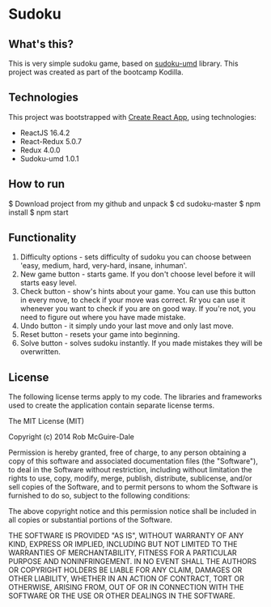 
# Sudoku

## What's this?
This is very simple sudoku game, based on [sudoku-umd](https://www.npmjs.com/package/sudoku-umd) library. This project was created as part of the bootcamp Kodilla.

## Technologies
This project was bootstrapped with [Create React App](https://github.com/facebookincubator/create-react-app),
using technologies:

- ReactJS 16.4.2
- React-Redux 5.0.7
- Redux 4.0.0
- Sudoku-umd 1.0.1

## How to run
$ Download project from my github and unpack
$ cd sudoku-master
$ npm install
$ npm start

## Functionality
1. Difficulty options - sets difficulty of sudoku you can choose between 'easy, medium, hard, very-hard, insane, inhuman'.
2. New game button - starts game. If you don't choose level before it will starts easy level.
3. Check button - show's hints about your game. You can use this button in every move, to check if your move was correct. Rr you can use it whenever you want to check if you are on good way. If you're not, you need to figure out where you have made mistake. 
4. Undo button - it simply undo your last move and only last move.
5. Reset button - resets your game into beginning.
6. Solve button - solves sudoku instantly. If you made mistakes they will be overwritten.

## License

The following license terms apply to my code. The libraries and frameworks used to create the application contain separate license terms.

The MIT License (MIT)

Copyright (c) 2014 Rob McGuire-Dale

Permission is hereby granted, free of charge, to any person obtaining a copy of this software and associated documentation files (the "Software"), to deal in the Software without restriction, including without limitation the rights to use, copy, modify, merge, publish, distribute, sublicense, and/or sell copies of the Software, and to permit persons to whom the Software is furnished to do so, subject to the following conditions:

The above copyright notice and this permission notice shall be included in all copies or substantial portions of the Software.

THE SOFTWARE IS PROVIDED "AS IS", WITHOUT WARRANTY OF ANY KIND, EXPRESS OR IMPLIED, INCLUDING BUT NOT LIMITED TO THE WARRANTIES OF MERCHANTABILITY, FITNESS FOR A PARTICULAR PURPOSE AND NONINFRINGEMENT. IN NO EVENT SHALL THE AUTHORS OR COPYRIGHT HOLDERS BE LIABLE FOR ANY CLAIM, DAMAGES OR OTHER LIABILITY, WHETHER IN AN ACTION OF CONTRACT, TORT OR OTHERWISE, ARISING FROM, OUT OF OR IN CONNECTION WITH THE SOFTWARE OR THE USE OR OTHER DEALINGS IN THE SOFTWARE.

